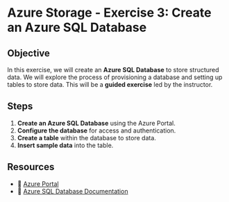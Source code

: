 # **Azure Storage - Exercise 3: Create an Azure SQL Database**

## **Objective**

In this exercise, we will create an **Azure SQL Database** to store structured data. We will explore the process of provisioning a database and setting up tables to store data. This will be a **guided exercise** led by the instructor.  

## **Steps**

1. **Create an Azure SQL Database** using the Azure Portal.
2. **Configure the database** for access and authentication.
3. **Create a table** within the database to store data.
4. **Insert sample data** into the table.

## **Resources**

- 📌 [Azure Portal](https://portal.azure.com)
- 📖 [Azure SQL Database Documentation](https://learn.microsoft.com/en-us/azure/azure-sql/database/?view=azuresql)